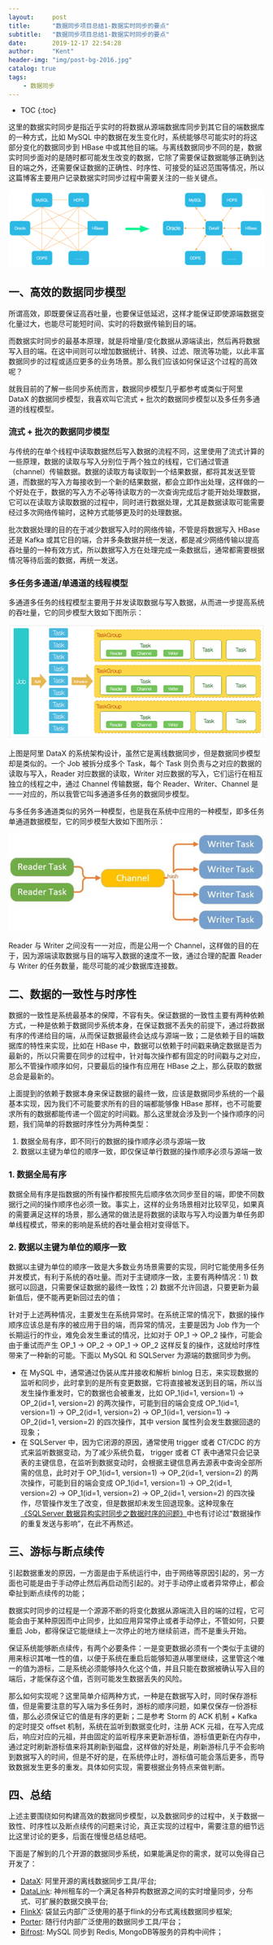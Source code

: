 ```yaml
---
layout:     post
title:      "数据同步项目总结1-数据实时同步的要点"
subtitle:   "数据同步项目总结1-数据实时同步的要点"
date:       2019-12-17 22:54:28
author:     "Kent"
header-img: "img/post-bg-2016.jpg"
catalog: true
tags:
    - 数据同步
---
```


* TOC
{:toc}

这里的数据实时同步是指近乎实时的将数据从源端数据库同步到其它目的端数据库的一种方式，比如 MySQL 中的数据在发生变化时，系统能够尽可能实时的将这部分变化的数据同步到 HBase 中或其他目的端。与离线数据同步不同的是，数据实时同步面对的是随时都可能发生改变的数据，它除了需要保证数据能够正确到达目的端之外，还需要保证数据的正确性、时序性、可接受的延迟范围等情况，所以这篇博客主要用户记录数据实时同步过程中需要关注的一些关键点。

![](/img/2019-12-17-Data-Sync-1/-1.jpg)

## **一、高效的数据同步模型**

所谓高效，即既要保证高吞吐量，也要保证低延迟，这样才能保证即使源端数据变化量过大，也能尽可能短时间、实时的将数据传输到目的端。

而数据实时同步的最基本原理，就是将增量/变化数据从源端读出，然后再将数据写入目的端。在这中间则可以增加数据统计、转换、过滤、限流等功能，以此丰富数据同步的过程或适应更多的业务场景。那么我们应该如何保证这个过程的高效呢？

就我目前的了解一些同步系统而言，数据同步模型几乎都参考或类似于阿里 DataX 的数据同步模型，我喜欢叫它流式 + 批次的数据同步模型以及多任务多通道的线程模型。

### **流式 + 批次的数据同步模型**

与传统的在单个线程中读取数据然后写入数据的流程不同，这里使用了流式计算的一些原理，数据的读取与写入分别位于两个独立的线程，它们通过管道（channel）传输数据。数据的读取方每读取到一个结果数据，都将其发送至管道，而数据的写入方每接收到一个新的结果数据，都会立即作出处理，这样做的一个好处在于，数据的写入方不必等待读取方的一次查询完成后才能开始处理数据，它可以在读取方读取数据的过程中，同时进行数据处理，尤其是数据读取可能需要经过多次网络传输时，这种方式能够更及时的处理数据。

批次数据处理的目的在于减少数据写入时的网络传输，不管是将数据写入 HBase 还是 Kafka 或其它目的端，合并多条数据并统一发送，都是减少网络传输以提高吞吐量的一种有效方式，所以数据写入方在处理完成一条数据后，通常都需要根据情况等待后面的数据，再统一发送。

### **多任务多通道/单通道的线程模型**

多通道多任务的线程模型主要用于并发读取数据与写入数据，从而进一步提高系统的吞吐量，它的同步模型大致如下图所示：

![](/img/2019-12-17-Data-Sync-1/0.jpg)

上图是阿里 DataX 的系统架构设计，虽然它是离线数据同步，但是数据同步模型却是类似的。一个 Job 被拆分成多个 Task，每个 Task 则负责与之对应的数据的读取与写入，Reader 对应数据的读取，Writer 对应数据的写入，它们运行在相互独立的线程之中，通过 Channel 传输数据，每个 Reader、Writer、Channel 是一一对应的，所以我管它叫多通道多任务的数据同步模型。

与多任务多通道类似的另外一种模型，也是我在系统中应用的一种模型，即多任务单通道数据模型，它的同步模型大致如下图所示：

![](/img/2019-12-17-Data-Sync-1/1.jpg)

Reader 与 Writer 之间没有一一对应，而是公用一个 Channel，这样做的目的在于，因为源端读取数据与目的端写入数据的速度不一致，通过合理的配置 Reader 与 Writer 的任务数量，能尽可能的减少数据库连接数。

## **二、数据的一致性与时序性**

数据的一致性是系统最基本的保障，不容有失。保证数据的一致性主要有两种依赖方式，一种是依赖于数据同步系统本身，在保证数据不丢失的前提下，通过将数据有序的传递给目的端，从而保证数据最终会达成与源端一致；二是依赖于目的端数据库的特性来实现，比如在 HBase 中，数据可以依赖于时间戳来确定数据是否为最新的，所以只需要在同步的过程中，针对每次操作都有固定的时间戳与之对应，那么不管操作顺序如何，只要最后的操作有应用在 HBase 之上，那么获取的数据总会是最新的。

上面提到的依赖于数据本身来保证数据的最终一致，应该是数据同步系统的一个最基本实现，因为我们不可能要求所有的目的端都能够像 HBase 那样，也不可能要求所有的数据都能传递一个固定的时间戳。那么这里就会涉及到一个操作顺序的问题，我们简单的将数据时序性分为两种类型：

1. 数据全局有序，即不同行的数据的操作顺序必须与源端一致
2. 数据以主键为单位的顺序一致，即仅保证单行数据的操作顺序必须与源端一致

### **1. 数据全局有序**

数据全局有序是指数据的所有操作都按照先后顺序依次同步至目的端，即使不同数据行之间的操作顺序也必须一致。事实上，这样的业务场景相对比较罕见，如果真的需要满足这样的场景，那么通常的做法是将数据的读取与写入均设置为单任务即单线程模式，带来的影响是系统的吞吐量会相对变得低下。

### **2. 数据以主键为单位的顺序一致**

数据以主键为单位的顺序一致是大多数业务场景需要的实现，同时它能使用多任务并发模式，有利于系统的吞吐量。而对于主键顺序一致，主要有两种情况：1\) 数据可以回退，只需要保证数据的最终一致性；2\) 数据不允许回退，只要更新为最新值后，便不能再更新回过去的值；

针对于上述两种情况，主要发生在系统异常时。在系统正常的情况下，数据的操作顺序应该总是有序的被应用于目的端，而异常的情况，主要是因为 Job 作为一个长期运行的作业，难免会发生重试的情况，比如对于 OP_1 -> OP_2 操作，可能会由于重试而产生 OP_1 -> OP_2 -> OP_1 -> OP_2 这样反复的操作，这就给时序性带来了一种新的可能。下面以 MySQL 和 SQLServer 为源端的数据同步为例。

- 在 MySQL 中，通常通过伪装从库并接收和解析 binlog 日志，来实现数据的监听和同步，此时拿到的是所有变更数据，它将直接被发送到目的端，所以当发生操作重发时，它的数据也会被重发，比如 OP_1(id=1, version=1) -> OP_2(id=1, version=2) 的两次操作，可能到目的端会变成 OP_1(id=1, version=1) -> OP_2(id=1, version=2) -> OP_1(id=1, version=1) -> OP_2(id=1, version=2) 的四次操作，其中 version 属性列会发生数据回退的现象；
- 在 SQLServer 中，因为它闭源的原因，通常使用 trigger 或者 CT/CDC 的方式来监听数据变动，为了减少系统负载， trigger 或者 CT 表中通常只会记录表的主键信息，在监听到数据变动时，会根据主键信息再去源表中查询全部所需的信息，此时对于 OP_1(id=1, version=1) -> OP_2(id=1, version=2) 的两次操作，可能到目的端会变成 OP_1(id=1, version=1) -> OP_2(id=1, version=2) -> OP_1(id=1, version=2) -> OP_2(id=1, version=2) 的四次操作，尽管操作发生了改变，但是数据却未发生回退现象。这种现象在[《SQLServer 数据异构实时同步之数据时序的问题》](https://blog.csdn.net/t894690230/article/details/89166421)中也有讨论过“数据操作的重复发送与影响”，在此不再熬述。

## **三、游标与断点续传**

引起数据重发的原因，一方面是由于系统运行中，由于网络等原因引起的，另一方面也可能是由于手动停止然后再启动而引起的。对于手动停止或者异常停止，都会牵扯到断点续传的功能；

数据实时同步的过程是一个源源不断的将变化数据从源端流入目的端的过程，它可能会由于某种原因而中止同步，比如应用异常停止或者手动停止，不管如何，只要重启 Job，都得保证它能继续上一次停止的地方继续前进，而不是重头开始。

保证系统能够断点续传，有两个必要条件：一是变更数据必须有一个类似于主键的用来标识其唯一性的值，以便于系统在重启后能够知道从哪里继续，这里管这个唯一的值为游标，二是系统必须能够持久化这个值，并且只能在数据被确认写入目的端后，才能保存这个值，否则可能发生数据丢失的风险。

那么如何实现呢？这里简单介绍两种方式，一种是在数据写入时，同时保存游标值，但是需要注意的写入端为多任务时，游标的顺序问题，如果仅保存一份游标值，那么必须保证它的值是有序的更新；二是参考 Storm 的 ACK 机制 + Kafka 的定时提交 offset 机制，系统在监听到数据变化时，注册 ACK 元祖，在写入完成后，响应对应的元祖，并由固定的监听程序来更新游标值，游标值更新在内存中，通过定时刷新游标值来将其刷新到磁盘，这样做的好处是，刷新游标几乎不会影响到数据写入的时间，但是不好的是，在系统停止时，游标值可能会落后更多，而导致数据发生更多的重发。具体如何实现，需要根据业务特点来做判断。

## **四、总结**

上述主要围绕如何构建高效的数据同步模型，以及数据同步的过程中，关于数据一致性、时序性以及断点续传的问题来讨论，真正实现的过程中，需要注意的细节远比这里讨论的更多，后面在慢慢总结总结吧。

下面是了解到的几个开源的数据同步系统，如果能满足你的需求，就可以免得自己开发了：

- [DataX](https://github.com/alibaba/DataX): 阿里开源的离线数据同步工具/平台;
- [DataLink](https://github.com/ucarGroup/DataLink): 神州租车的一个满足各种异构数据源之间的实时增量同步，分布式、可扩展的数据交换平台;
- [FlinkX](https://github.com/DTStack/flinkx): 袋鼠云内部广泛使用的基于flink的分布式离线数据同步框架;
- [Porter](https://github.com/sxfad/porter): 随行付内部广泛使用的数据同步工具/平台；
- [Bifrost](https://github.com/brokercap/Bifrost): MySQL 同步到 Redis, MongoDB等服务的异构中间件；



